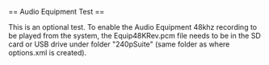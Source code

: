 == Audio Equipment Test ==

This is an optional test. To enable the Audio Equipment 48khz recording
to be played from the system, the Equip48KRev.pcm file needs to be in
the SD card or USB drive under folder "240pSuite" (same folder as where 
options.xml is created).
